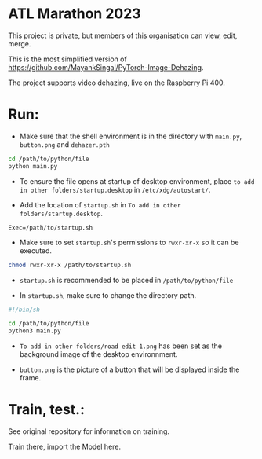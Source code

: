 # ATL Marathon 2023
This project is private, but members of this organisation can view, edit, merge.

This is the most simplified version of https://github.com/MayankSingal/PyTorch-Image-Dehazing.

The project supports video dehazing, live on the Raspberry Pi 400.

# Run:
* Make sure that the shell environment is in the directory with `main.py`, `button.png` and `dehazer.pth`
```sh
cd /path/to/python/file
python main.py
```

* To ensure the file opens at startup of desktop environment, place `to add in other folders/startup.desktop` in `/etc/xdg/autostart/`.

* Add the location of `startup.sh` in `To add in other folders/startup.desktop`.
```.desktop
Exec=/path/to/startup.sh
```

* Make sure to set `startup.sh`'s permissions to `rwxr-xr-x` so it can be executed. 
```sh
chmod rwxr-xr-x /path/to/startup.sh
```

* `startup.sh` is recommended to be placed in `/path/to/python/file`

* In `startup.sh`, make sure to change the directory path.
```sh
#!/bin/sh

cd /path/to/python/file
python3 main.py
```

* `To add in other folders/road edit 1.png` has been set as the background image of the desktop environnment.

* `button.png` is the picture of a button that will be displayed inside the frame.

# Train, test.:
See original repository for information on training.

Train there, import the Model here.

